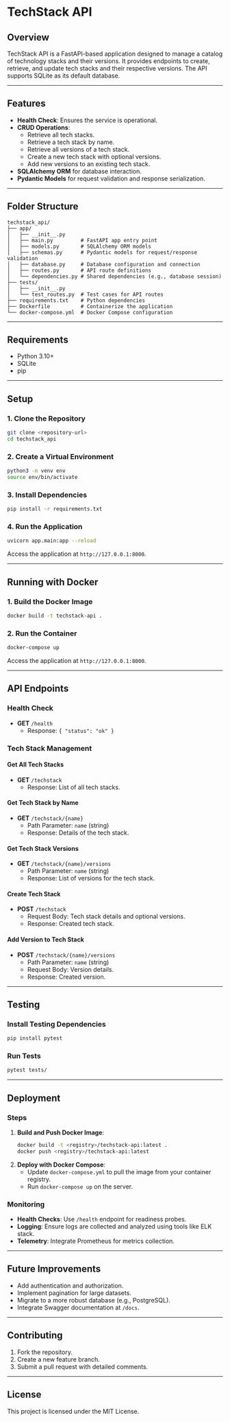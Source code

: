 # TechStack API

## Overview
TechStack API is a FastAPI-based application designed to manage a catalog of technology stacks and their versions. It provides endpoints to create, retrieve, and update tech stacks and their respective versions. The API supports SQLite as its default database.

---

## Features
- **Health Check**: Ensures the service is operational.
- **CRUD Operations**:
  - Retrieve all tech stacks.
  - Retrieve a tech stack by name.
  - Retrieve all versions of a tech stack.
  - Create a new tech stack with optional versions.
  - Add new versions to an existing tech stack.
- **SQLAlchemy ORM** for database interaction.
- **Pydantic Models** for request validation and response serialization.

---

## Folder Structure
```
techstack_api/
├── app/
│   ├── __init__.py
│   ├── main.py         # FastAPI app entry point
│   ├── models.py       # SQLAlchemy ORM models
│   ├── schemas.py      # Pydantic models for request/response validation
│   ├── database.py     # Database configuration and connection
│   ├── routes.py       # API route definitions
│   └── dependencies.py # Shared dependencies (e.g., database session)
├── tests/
│   ├── __init__.py
│   └── test_routes.py  # Test cases for API routes
├── requirements.txt    # Python dependencies
├── Dockerfile          # Containerize the application
└── docker-compose.yml  # Docker Compose configuration
```

---

## Requirements
- Python 3.10+
- SQLite
- pip

---

## Setup

### 1. Clone the Repository
```bash
git clone <repository-url>
cd techstack_api
```

### 2. Create a Virtual Environment
```bash
python3 -m venv env
source env/bin/activate
```

### 3. Install Dependencies
```bash
pip install -r requirements.txt
```

### 4. Run the Application
```bash
uvicorn app.main:app --reload
```
Access the application at `http://127.0.0.1:8000`.

---

## Running with Docker

### 1. Build the Docker Image
```bash
docker build -t techstack-api .
```

### 2. Run the Container
```bash
docker-compose up
```
Access the application at `http://127.0.0.1:8000`.

---

## API Endpoints

### Health Check
- **GET** `/health`
  - Response: `{ "status": "ok" }`

### Tech Stack Management

#### Get All Tech Stacks
- **GET** `/techstack`
  - Response: List of all tech stacks.

#### Get Tech Stack by Name
- **GET** `/techstack/{name}`
  - Path Parameter: `name` (string)
  - Response: Details of the tech stack.

#### Get Tech Stack Versions
- **GET** `/techstack/{name}/versions`
  - Path Parameter: `name` (string)
  - Response: List of versions for the tech stack.

#### Create Tech Stack
- **POST** `/techstack`
  - Request Body: Tech stack details and optional versions.
  - Response: Created tech stack.

#### Add Version to Tech Stack
- **POST** `/techstack/{name}/versions`
  - Path Parameter: `name` (string)
  - Request Body: Version details.
  - Response: Created version.

---

## Testing

### Install Testing Dependencies
```bash
pip install pytest
```

### Run Tests
```bash
pytest tests/
```

---

## Deployment

### Steps
1. **Build and Push Docker Image**:
   ```bash
   docker build -t <registry>/techstack-api:latest .
   docker push <registry>/techstack-api:latest
   ```
2. **Deploy with Docker Compose**:
   - Update `docker-compose.yml` to pull the image from your container registry.
   - Run `docker-compose up` on the server.

### Monitoring
- **Health Checks**: Use `/health` endpoint for readiness probes.
- **Logging**: Ensure logs are collected and analyzed using tools like ELK stack.
- **Telemetry**: Integrate Prometheus for metrics collection.

---

## Future Improvements
- Add authentication and authorization.
- Implement pagination for large datasets.
- Migrate to a more robust database (e.g., PostgreSQL).
- Integrate Swagger documentation at `/docs`.

---

## Contributing
1. Fork the repository.
2. Create a new feature branch.
3. Submit a pull request with detailed comments.

---

## License
This project is licensed under the MIT License.

